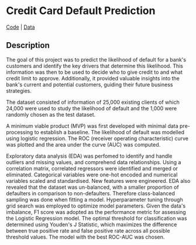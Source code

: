 # Credit Card Default Prediction
[Code](https://github.com/SoumyaO/Credit-card-default-prediction/blob/main/CC%202.ipynb) | [Data](https://github.com/SoumyaO/Credit-card-default-prediction/tree/main/data)

## Description
The goal of this project was to predict the likelihood of default for a bank's customers and identify the key drivers that determine this likelihood. This information was then to be used to decide who to give credit to and what credit limit to approve. Additionally, it provided valuable insights into the bank's current and potential customers, guiding their future business strategies.

The dataset consisted of information of 25,000 existing clients of which 24,000 were used to study the likelihood of default and the 1,000 were randomly chosen as the test dataset.

A minimum viable product (MVP) was first developed with minimal data pre-processing to establish a baseline. The likelihood of default was modelled using logistic regression. The ROC (receiver operating characteristic) curve was plotted and the area under the curve (AUC) was computed.

Exploratory data analysis (EDA) was perfomed to identify and handle outliers and missing values, and comprehend data relationships. Using a correlation matrix, correlated regressors were identified and merged or eliminated. Categorical variables were one-hot encoded and numerical variables scaled and standardised. New features were engineered. EDA also revealed that the dataset was un-balanced, with a smaller proportion of defaulters in comparison to non-defaulters. Therefore class-balanced sampling was done when fitting a model. Hyperparameter tuning through grid search was employed to optimize model parameters. Given the data's imbalance, F1 score was adopted as the performance metric for assessing the Logistic Regression model. The optimal threshold for classification was determined using Youden's J Statistic, which maximizes the difference between true positive rate and false positive rate across all possible threshold values. The model with the best ROC-AUC was chosen.
